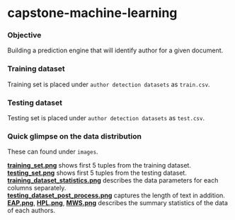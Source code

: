 # capstone-machine-learning

### Objective
Building a prediction engine that will identify author for a given document.

### Training dataset
Training set is placed under `author detection datasets` as `train.csv`.

### Testing dataset
Testing set is placed under `author detection datasets` as `test.csv`.

### Quick glimpse on the data distribution
These can found under `images`.

[**training_set.png**](https://github.com/kavitakanojiya/capstone-machine-learning/blob/master/author%20detection%20datasets/train.csv)  shows first 5 tuples from the training dataset.<br>
[**testing_set.png**](https://github.com/kavitakanojiya/capstone-machine-learning/blob/master/author%20detection%20datasets/test.csv) shows first 5 tuples from the testing dataset.<br>
[**training_dataset_statistics.png**](https://github.com/kavitakanojiya/capstone-machine-learning/blob/master/images/training_dataset_statistics.png) describes the data parameters for each columns separately.<br>
[**testing_dataset_post_process.png**](https://github.com/kavitakanojiya/capstone-machine-learning/blob/master/images/testing_dataset_post_process.png) captures the length of text in addition.<br>
[**EAP.png**](https://github.com/kavitakanojiya/capstone-machine-learning/blob/master/images/EAP.png), [**HPL.png**](https://github.com/kavitakanojiya/capstone-machine-learning/blob/master/images/HPL.png), [**MWS.png**](https://github.com/kavitakanojiya/capstone-machine-learning/blob/master/images/MWS.png) describes the summary statistics of the data of each authors.
